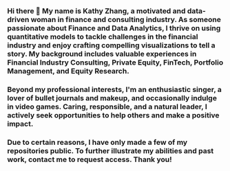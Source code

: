 ### Hi there 👋 My name is Kathy Zhang, a motivated and data-driven woman in finance and consulting industry. As someone passionate about Finance and Data Analytics, I thrive on using quantitative models to tackle challenges in the financial industry and enjoy crafting compelling visualizations to tell a story. My background includes valuable experiences in Financial Industry Consulting, Private Equity, FinTech, Portfolio Management, and Equity Research.

### Beyond my professional interests, I'm an enthusiastic singer, a lover of bullet journals and makeup, and occasionally indulge in video games. Caring, responsible, and a natural leader, I actively seek opportunities to help others and make a positive impact.

### Due to certain reasons, I have only made a few of my repositories public. To further illustrate my abilities and past work, contact me to request access. Thank you!
<!--
**zhangruoxikathy/zhangruoxikathy** is a ✨ _special_ ✨ repository because its `README.md` (this file) appears on your GitHub profile.

Here are some ideas to get you started:

- 🔭 I’m currently working on ...

